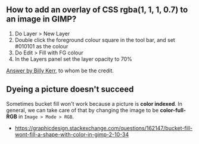 ## How to add an overlay of CSS rgba(1, 1, 1, 0.7) to an image in GIMP?

1. Do Layer > New Layer
1. Double click the foreground colour square in the tool bar, and set #010101 as the colour
1. Do Edit > Fill with FG colour
1. In the Layers panel set the layer opacity to 70%

[Answer by Billy Kerr](https://graphicdesign.stackexchange.com/a/162470/183169), to whom be the credit.

## Dyeing a picture doesn't succeed

Sometimes bucket fill won't work because a picture is **color indexed**. In general, we can take care of that by changing the image to be **color-full-RGB** in `Image > Mode > RGB`.

* https://graphicdesign.stackexchange.com/questions/162147/bucket-fill-wont-fill-a-shape-with-color-in-gimp-2-10-34
